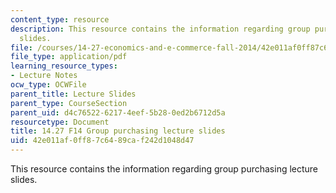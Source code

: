 ```yaml
---
content_type: resource
description: This resource contains the information regarding group purchasing lecture
  slides.
file: /courses/14-27-economics-and-e-commerce-fall-2014/42e011af0ff87c6489caf242d1048d47_MIT14_27F14_lecslide8.pdf
file_type: application/pdf
learning_resource_types:
- Lecture Notes
ocw_type: OCWFile
parent_title: Lecture Slides
parent_type: CourseSection
parent_uid: d4c76522-6217-4eef-5b28-0ed2b6712d5a
resourcetype: Document
title: 14.27 F14 Group purchasing lecture slides
uid: 42e011af-0ff8-7c64-89ca-f242d1048d47
---
```

This resource contains the information regarding group purchasing lecture slides.

